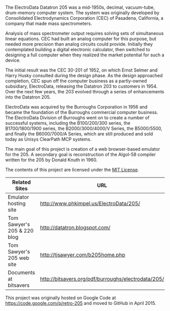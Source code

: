 The ElectroData Datatron 205 was a mid-1950s, decimal, vacuum-tube, drum-memory computer system. The system was originally developed by Consolidated Electrodynamics Corporation (CEC) of Pasadena, California, a company that made mass spectrometers.

Analysis of mass spectrometer output requires solving sets of simultaneous linear equations. CEC had built an analog computer for this purpose, but needed more precision than analog circuits could provide. Initially they contemplated building a digital electronic calculator, then switched to designing a full computer when they realized the market potential for such a device.

The initial result was the CEC 30-201 of 1952, on which Ernst Selmer and Harry Husky consulted during the design phase. As the design approached completion, CEC spun off the computer business as a partly-owned subsidiary, ElectroData, releasing the Datatron 203 to customers in 1954. Over the next few years, the 203 evolved through a series of enhancements into the Datatron 205.

ElectroData was acquired by the Burroughs Corporation in 1956 and became the foundation of the Burroughs commercial computer business. The ElectroData Division of Burroughs went on to create a number of successful systems, including the B100/200/300 series, the B1700/1800/1900 series, the B2000/3000/4000/V Series, the B5000/5500, and finally the B6000/7000/A Series, which are still produced and sold today as Unisys ClearPath MCP systems.

The main goal of this project is creation of a web browser-based emulator for the 205. A secondary goal is reconstruction of the Algol-58 compiler written for the 205 by Donald Knuth in 1960.

The contents of this project are licensed under the [MIT License](http://www.opensource.org/licenses/mit-license.php).

| Related Sites | URL |
| ------------- | ----- |
| Emulator hosting site | http://www.phkimpel.us/ElectroData/205/ |
| Tom Sawyer's 205 & 220 blog | http://datatron.blogspot.com/ |
| Tom Sawyer's 205 web site | http://tjsawyer.com/b205home.php |
| Documents at bitsavers | http://bitsavers.org/pdf/burroughs/electrodata/205/ |


This project was originally hosted on Google Code at https://code.google.com/p/retro-205 and moved to GitHub in April 2015.
